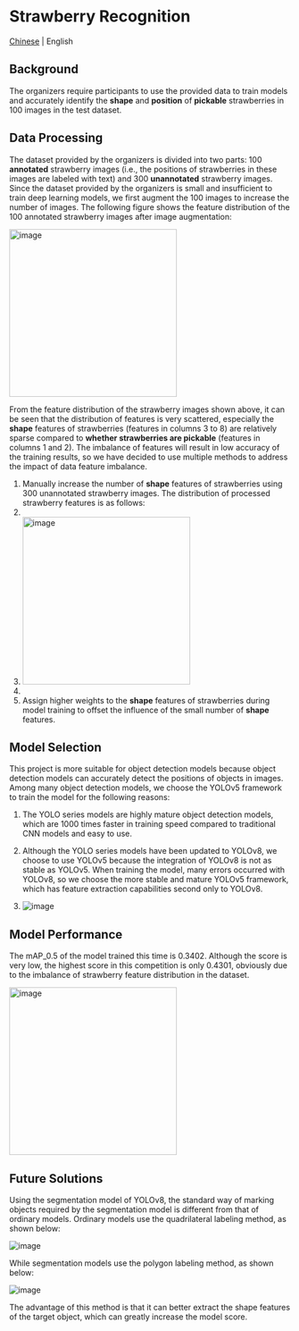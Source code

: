 # Strawberry Recognition
[Chinese](./README.md) | English
## Background
The organizers require participants to use the provided data to train models and accurately identify the **shape** and **position** of **pickable** strawberries in 100 images in the test dataset.
## Data Processing
The dataset provided by the organizers is divided into two parts: 100 **annotated** strawberry images (i.e., the positions of strawberries in these images are labeled with text) and 300 **unannotated** strawberry images.
Since the dataset provided by the organizers is small and insufficient to train deep learning models, we first augment the 100 images to increase the number of images.
The following figure shows the feature distribution of the 100 annotated strawberry images after image augmentation:

<img src="https://github.com/Fent1/object-detection/assets/43925272/0e182a90-a3a9-4cc6-a8c7-4e6a7581fc5e" alt="image" width="300" height="auto">

From the feature distribution of the strawberry images shown above, it can be seen that the distribution of features is very scattered, especially the **shape** features of strawberries (features in columns 3 to 8) are relatively sparse compared to **whether strawberries are pickable** (features in columns 1 and 2). The imbalance of features will result in low accuracy of the training results, so we have decided to use multiple methods to address the impact of data feature imbalance.

1. Manually increase the number of **shape** features of strawberries using 300 unannotated strawberry images. The distribution of processed strawberry features is as follows:
2. 
3. <img src="https://github.com/Fent1/object-detection/assets/43925272/32ac445a-5cb3-4f51-a0d2-a19867ecc27a" alt="image" width="300" height="auto">
4.
5. Assign higher weights to the **shape** features of strawberries during model training to offset the influence of the small number of **shape** features.

## Model Selection
This project is more suitable for object detection models because object detection models can accurately detect the positions of objects in images. Among many object detection models, we choose the YOLOv5 framework to train the model for the following reasons:

1. The YOLO series models are highly mature object detection models, which are 1000 times faster in training speed compared to traditional CNN models and easy to use.
2. Although the YOLO series models have been updated to YOLOv8, we choose to use YOLOv5 because the integration of YOLOv8 is not as stable as YOLOv5. When training the model, many errors occurred with YOLOv8, so we choose the more stable and mature YOLOv5 framework, which has feature extraction capabilities second only to YOLOv8.

3. ![image](https://github.com/Fent1/object-detection/assets/43925272/4d902c71-c8c7-41e4-969b-9a5a9ce03112)

## Model Performance
The mAP_0.5 of the model trained this time is 0.3402. Although the score is very low, the highest score in this competition is only 0.4301, obviously due to the imbalance of strawberry feature distribution in the dataset.

<img src="https://github.com/Fent1/object-detection/assets/43925272/96f23991-a557-490e-8cfd-2c7f04acb2d5" alt="image" width="300" height="auto">

## Future Solutions
Using the segmentation model of YOLOv8, the standard way of marking objects required by the segmentation model is different from that of ordinary models. Ordinary models use the quadrilateral labeling method, as shown below:

![image](https://github.com/Fent1/object-detection/assets/43925272/478aa519-44f0-41d9-ac3a-f5c8fedbe87a)

While segmentation models use the polygon labeling method, as shown below:

![image](https://github.com/Fent1/object-detection/assets/43925272/f60be82d-553a-435d-8571-710d37c14bfe)

The advantage of this method is that it can better extract the shape features of the target object, which can greatly increase the model score.
